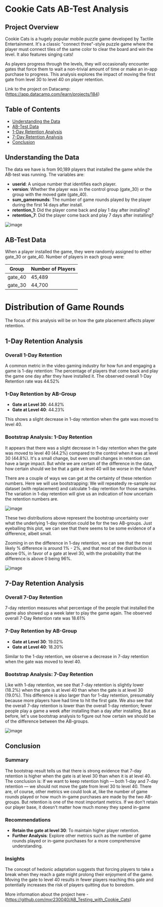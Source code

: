 # Cookie Cats AB-Test Analysis

## Project Overview
Cookie Cats is a hugely popular mobile puzzle game developed by Tactile Entertainment. It's a classic "connect three"-style puzzle game where the player must connect tiles of the same color to clear the board and win the level. It also features singing cats!

As players progress through the levels, they will occasionally encounter gates that force them to wait a non-trivial amount of time or make an in-app purchase to progress. This analysis explores the impact of moving the first gate from level 30 to level 40 on player retention.

Link to the project on Datacamp: (https://app.datacamp.com/learn/projects/184)

## Table of Contents
- [Understanding the Data](#understanding-the-data)
- [AB-Test Data](#ab-test-data)
- [1-Day Retention Analysis](#1-day-retention-analysis)
- [7-Day Retention Analysis](#7-day-retention-analysis)
- [Conclusion](#conclusion)

## Understanding the Data
The data we have is from 90,189 players that installed the game while the AB-test was running. The variables are:

- **userid**: A unique number that identifies each player.
- **version**: Whether the player was in the control group (gate_30) or the group with the moved gate (gate_40).
- **sum_gamerounds**: The number of game rounds played by the player during the first 14 days after install.
- **retention_1**: Did the player come back and play 1 day after installing?
- **retention_7**: Did the player come back and play 7 days after installing?

![image](https://github.com/mxr230040/AB_Testing_with_Cookie_Cats/assets/159498665/30212379-a6ad-4a2e-abc3-eece43ea39c7)

## AB-Test Data
When a player installed the game, they were randomly assigned to either gate_30 or gate_40. Number of players in each group were:

| Group   | Number of Players |
|---------|-------------------|
| gate_40 | 45,489            |
| gate_30 | 44,700            |


# Distribution of Game Rounds
The focus of this analysis will be on how the gate placement affects player retention. 

## 1-Day Retention Analysis
### Overall 1-Day Retention
A common metric in the video gaming industry for how fun and engaging a game is 1-day retention: The percentage of players that come back and play the game one day after they have installed it. The observed overall 1-Day Retention rate was 44.52%

### 1-Day Retention by AB-Group
- **Gate at Level 30**: 44.82%
- **Gate at Level 40**: 44.23%

This shows a slight decrease in 1-day retention when the gate was moved to level 40.

### Bootstrap Analysis: 1-Day Retention
It appears that there was a slight decrease in 1-day retention when the gate was moved to level 40 (44.2%) compared to the control when it was at level 30 (44.8%). It's a small change, but even small changes in retention can have a large impact. But while we are certain of the difference in the data, how certain should we be that a gate at level 40 will be worse in the future?

There are a couple of ways we can get at the certainty of these retention numbers. Here we will use bootstrapping: We will repeatedly re-sample our dataset (with replacement) and calculate 1-day retention for those samples. The variation in 1-day retention will give us an indication of how uncertain the retention numbers are.

![image](https://github.com/mxr230040/AB_Testing_with_Cookie_Cats/assets/159498665/05b8f6a1-9b14-43e3-9c57-8ea511544fd2)

These two distributions above represent the bootstrap uncertainty over what the underlying 1-day retention could be for the two AB-groups. Just eyeballing this plot, we can see that there seems to be some evidence of a difference, albeit small. 

Zooming in on the difference in 1-day retention, we can see that the most likely % difference is around 1% - 2%, and that most of the distribution is above 0%, in favor of a gate at level 30, with the probability that the difference is above 0 being 96%.

![image](https://github.com/mxr230040/AB_Testing_with_Cookie_Cats/assets/159498665/ac57034a-3071-459d-87f7-220d25574bfa)

## 7-Day Retention Analysis
### Overall 7-Day Retention
7-day retention measures what percentage of the people that installed the game also showed up a week later to play the game again. The observed overall 7-Day Retention rate was 18.61%

### 7-Day Retention by AB-Group
- **Gate at Level 30**: 19.02%
- **Gate at Level 40**: 18.20%

Similar to the 1-day retention, we observe a decrease in 7-day retention when the gate was moved to level 40.

### Bootstrap Analysis: 7-Day Retention
Like with 1-day retention, we see that 7-day retention is slightly lower (18.2%) when the gate is at level 40 than when the gate is at level 30 (19.0%). This difference is also larger than for 1-day retention, presumably because more players have had time to hit the first gate. We also see that the overall 7-day retention is lower than the overall 1-day retention; fewer people play a game a week after installing than a day after installing. But as before, let's use bootstrap analysis to figure out how certain we should be of the difference between the AB-groups.

![image](https://github.com/mxr230040/AB_Testing_with_Cookie_Cats/assets/159498665/299aa8c7-2f63-4031-9ddb-23a960ff620d)

## Conclusion
### Summary
The bootstrap result tells us that there is strong evidence that 7-day retention is higher when the gate is at level 30 than when it is at level 40. The conclusion is: If we want to keep retention high — both 1-day and 7-day retention — we should not move the gate from level 30 to level 40. There are, of course, other metrics we could look at, like the number of game rounds played or how much in-game purchases are made by the two AB-groups. But retention is one of the most important metrics. If we don't retain our player base, it doesn't matter how much money they spend in-game

### Recommendations
- **Retain the gate at level 30**: To maintain higher player retention.
- **Further Analysis**: Explore other metrics such as the number of game rounds played or in-game purchases for a more comprehensive understanding.

### Insights
The concept of hedonic adaptation suggests that forcing players to take a break when they reach a gate might prolong their enjoyment of the game. Moving the gate to level 40 results in fewer players reaching this gate and potentially increases the risk of players quitting due to boredom.

More information about the project here - (https://github.com/mxr230040/AB_Testing_with_Cookie_Cats)
